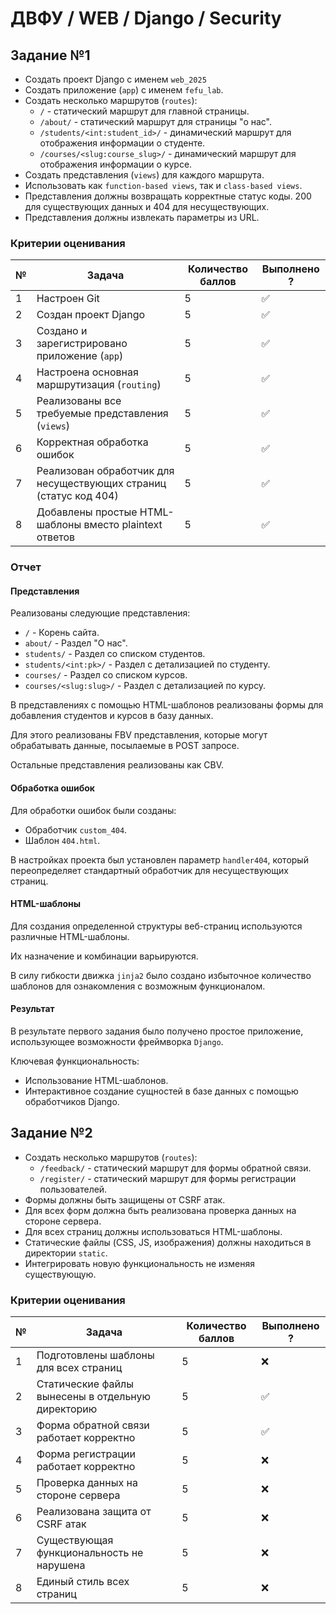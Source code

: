 # ДВФУ / WEB / Django / Security

## Задание №1

- Создать проект Django с именем `web_2025`
- Создать приложение (`app`) с именем `fefu_lab`.
- Создать несколько маршрутов (`routes`):
  - `/` - статический маршрут для главной страницы.
  - `/about/` - статический маршрут для страницы "о нас".
  - `/students/<int:student_id>/` - динамический маршрут для отображения информации о студенте.
  - `/courses/<slug:course_slug>/` - динамический маршрут для отображения информации о курсе.
- Создать представления (`views`) для каждого маршрута.
- Использовать как `function-based views`, так и `class-based views`.
- Представления должны возвращать корректные статус коды.
  200 для существующих данных и 404 для несуществующих.
- Представления должны извлекать параметры из URL.

### Критерии оценивания

| №   | Задача                                                            | Количество баллов | Выполнено ? |
| --- | ----------------------------------------------------------------- | ----------------- | ----------- |
| 1   | Настроен Git                                                      | 5                 | ✅          |
| 2   | Создан проект Django                                              | 5                 | ✅          |
| 3   | Создано и зарегистрировано приложение (`app`)                     | 5                 | ✅          |
| 4   | Настроена основная маршрутизация (`routing`)                      | 5                 | ✅          |
| 5   | Реализованы все требуемые представления (`views`)                 | 5                 | ✅          |
| 6   | Корректная обработка ошибок                                       | 5                 | ✅          |
| 7   | Реализован обработчик для несуществующих страниц (статус код 404) | 5                 | ✅          |
| 8   | Добавлены простые HTML-шаблоны вместо plaintext ответов           | 5                 | ✅          |

### Отчет

#### Представления

Реализованы следующие представления:

- `/` - Корень сайта.
- `about/` - Раздел "О нас".
- `students/` - Раздел со списком студентов.
- `students/<int:pk>/` - Раздел с детализацией по студенту.
- `courses/` - Раздел со списком курсов.
- `courses/<slug:slug>/` - Раздел с детализацией по курсу.

В представлениях с помощью HTML-шаблонов реализованы формы
для добавления студентов и курсов в базу данных.

Для этого реализованы FBV представления, которые могут обрабатывать
данные, посылаемые в POST запросе.

Остальные представления реализованы как CBV.

#### Обработка ошибок

Для обработки ошибок были созданы:

- Обработчик `custom_404`.
- Шаблон `404.html`.

В настройках проекта был установлен параметр `handler404`,
который переопределяет стандартный обработчик для несуществующих
страниц.

#### HTML-шаблоны

Для создания определенной структуры веб-страниц используются
различные HTML-шаблоны.

Их назначение и комбинации варьируются.

В силу гибкости движка `jinja2` было создано избыточное количество
шаблонов для ознакомления с возможным функционалом.

#### Результат

В результате первого задания было получено простое приложение,
использующее возможности фреймворка `Django`.

Ключевая функциональность:

- Использование HTML-шаблонов.
- Интерактивное создание сущностей в базе данных с помощью обработчиков Django.

## Задание №2

- Создать несколько маршрутов (`routes`):
  - `/feedback/` - статический маршрут для формы обратной связи.
  - `/register/` - статический маршрут для формы регистрации пользователей.
- Формы должны быть защищены от CSRF атак.
- Для всех форм должна быть реализована проверка данных на стороне сервера.
- Для всех страниц должны использоваться HTML-шаблоны.
- Статические файлы (CSS, JS, изображения) должны находиться в директории `static`.
- Интегрировать новую функциональность не изменяя существующую.

### Критерии оценивания

| №   | Задача                                            | Количество баллов | Выполнено ? |
| --- | ------------------------------------------------- | ----------------- | ----------- |
| 1   | Подготовлены шаблоны для всех страниц             | 5                 | ❌          |
| 2   | Статические файлы вынесены в отдельную директорию | 5                 | ✅          |
| 3   | Форма обратной связи работает корректно           | 5                 | ✅          |
| 4   | Форма регистрации работает корректно              | 5                 | ❌          |
| 5   | Проверка данных на стороне сервера                | 5                 | ❌          |
| 6   | Реализована защита от CSRF атак                   | 5                 | ❌          |
| 7   | Существующая функциональность не нарушена         | 5                 | ❌          |
| 8   | Единый стиль всех страниц                         | 5                 | ❌          |

